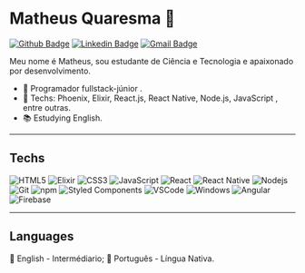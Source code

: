 # Matheus Quaresma 🖖

[![Github Badge](https://img.shields.io/badge/-Github-000?style=flat-square&logo=Github&logoColor=white&link=https://github.com/Quaresm)](https://github.com/Quaresm)
[![Linkedin Badge](https://img.shields.io/badge/-LinkedIn-blue?style=flat-square&logo=Linkedin&logoColor=white&link=https://www.linkedin.com/in/matheus-s-quaresma/)](https://www.linkedin.com/in/matheus-s-quaresma/)
[![Gmail Badge](https://img.shields.io/badge/-Gmail-c14438?style=flat-square&logo=Gmail&logoColor=white&link=mailto:matheusssquaresma@gmail.com)](mailto:matheusssquaresma@gmail.com)


Meu nome é Matheus, sou estudante de Ciência e Tecnologia e apaixonado por desenvolvimento.

- 📌 Programador fullstack-júnior .
- 📒 Techs: Phoenix, Elixir, React.js, React Native, Node.js, JavaScript , entre outras.
- 📚 Estudying English.

---

## Techs

  ![HTML5](https://img.shields.io/badge/-HTML5-E34F26?style=flat-square&logo=html5&logoColor=white)
  ![Elixir](https://img.shields.io/badge/-Elixir-F7B93E?style=flat-square&logo=html5&logoColor=white)
  ![CSS3](https://img.shields.io/badge/-CSS3-549FDE?style=flat-square&logo=css3&logoColor=white)
  ![JavaScript](https://img.shields.io/badge/-JavaScript-F7B93E?style=flat-square&logo=javascript&logoColor=fff)
  ![React](https://img.shields.io/badge/-React.js-45b8d8?style=flat-square&logo=react&logoColor=white)
  ![React Native](https://img.shields.io/badge/-React%20Native-45b8d8?style=flat-square&logo=react&logoColor=white)
  ![Nodejs](https://img.shields.io/badge/-Node.js-43853d?style=flat-square&logo=Node.js&logoColor=white)
  ![Git](https://img.shields.io/badge/-Git-F05032?style=flat-square&logo=git&logoColor=white)
  ![npm](https://img.shields.io/badge/-NPM-CB3837?style=flat-square&logo=npm&logoColor=white)
  ![Styled Components](https://img.shields.io/badge/-Styled_Components-db7092?style=flat-square&logo=styled-components&logoColor=white)
  ![VSCode](https://img.shields.io/badge/-VSCode-0085D1?style=flat-square&logo=visual-studio-code&logoColor=white)
  ![Windows](https://img.shields.io/badge/-Windows-00ADEF?style=flat-square&logo=windows&logoColor=white)
  ![Angular](https://img.shields.io/badge/-Angular-EE1717?style=flat-square&logo=angular&logoColor=white)
  ![Firebase](https://img.shields.io/badge/-Firebase-F6C600?style=flat-square&logo=firebase&logoColor=white)
  </details>

---

## Languages
  📒 English - Intermédiario;
  📒 Português - Língua Nativa.

